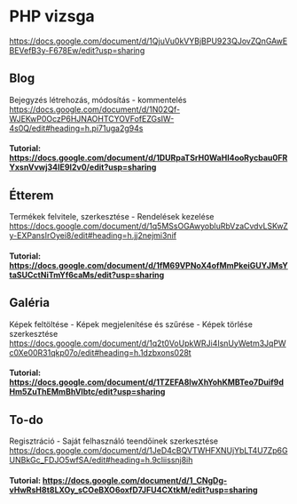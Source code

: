 # PHP vizsga #

https://docs.google.com/document/d/1QjuVu0kVYBjBPU923QJovZQnGAwEBEVefB3y-F678Ew/edit?usp=sharing


## Blog ##
Bejegyzés létrehozás, módosítás - kommentelés
https://docs.google.com/document/d/1N02Qf-WJEKwP0OczP6HJNAOHTCYOVFofEZGsIW-4s0Q/edit#heading=h.pi71uga2g94s
#### Tutorial: https://docs.google.com/document/d/1DURpaTSrH0WaHl4ooRycbau0FRYxsnVvwj34IE9I2v0/edit?usp=sharing ####

## Étterem ##
Termékek felvitele, szerkesztése - Rendelések kezelése
https://docs.google.com/document/d/1q5MSsOGAwyobluRbVzaCvdvLSKwZy-EXPansIrOyei8/edit#heading=h.jj2nejmi3nif
#### Tutorial: https://docs.google.com/document/d/1fM69VPNoX4ofMmPkeiGUYJMsYtaSUCctNiTmYf6caMs/edit?usp=sharing ####

## Galéria ##
Képek feltöltése - Képek megjelenítése és szűrése - Képek törlése szerkesztése
https://docs.google.com/document/d/1q2t0VoUpkWRJi4IsnUyWetm3JqPWc0Xe00R31qkp07o/edit#heading=h.1dzbxons028t
#### Tutorial: https://docs.google.com/document/d/1TZEFA8lwXhYohKMBTeo7Duif9dHm5ZuThEMmBhVIbtc/edit?usp=sharing ####

## To-do ##
Regisztráció - Saját felhasználó teendőinek szerkesztése
https://docs.google.com/document/d/1JeD4cBQVTWHFXNUjYbLT4U7Zp6GUNBkGc_FDJO5wfSA/edit#heading=h.9cliissnj8ih
#### Tutorial: https://docs.google.com/document/d/1_CNgDg-vHwRsH8t8LXOy_sCOeBXO6oxfD7JFU4CXtkM/edit?usp=sharing ####
